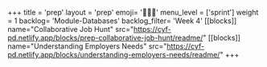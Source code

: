 +++
title = 'prep'
layout = 'prep'
emoji= '🧑🏾‍💻'
menu_level = ['sprint']
weight = 1
backlog= 'Module-Databases'
backlog_filter= 'Week 4'
[[blocks]]
name="Collaborative Job Hunt"
src="https://cyf-pd.netlify.app/blocks/prep-collaborative-job-hunt/readme/"
[[blocks]]
name="Understanding Employers Needs"
src="https://cyf-pd.netlify.app/blocks/understanding-employers-needs/readme/"
+++
